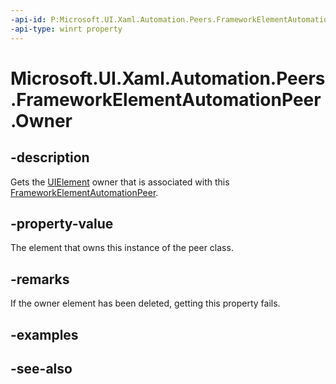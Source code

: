 ```yaml
---
-api-id: P:Microsoft.UI.Xaml.Automation.Peers.FrameworkElementAutomationPeer.Owner
-api-type: winrt property
---
```


<!-- Property syntax
public Windows.UI.Xaml.UIElement Owner { get; }
-->

# Microsoft.UI.Xaml.Automation.Peers.FrameworkElementAutomationPeer.Owner

## -description
Gets the [UIElement](../microsoft.ui.xaml/uielement.md) owner that is associated with this [FrameworkElementAutomationPeer](frameworkelementautomationpeer.md).

## -property-value
The element that owns this instance of the peer class.

## -remarks
If the owner element has been deleted, getting this property fails.

## -examples

## -see-also
